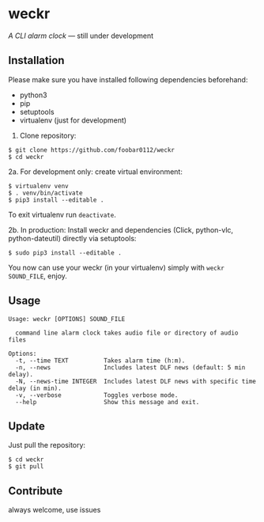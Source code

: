 # weckr
*A CLI alarm clock* — still under development


## Installation

Please make sure you have installed following dependencies beforehand:

- python3
- pip
- setuptools
- virtualenv (just for development)

1. Clone repository:
```
$ git clone https://github.com/foobar0112/weckr
$ cd weckr
```

2a. For development only: create virtual environment:
```
$ virtualenv venv
$ . venv/bin/activate
$ pip3 install --editable .
```
To exit virtualenv run `deactivate`.

2b. In production: Install weckr and dependencies (Click, python-vlc, python-dateutil) directly via setuptools:
```
$ sudo pip3 install --editable .
```

You now can use your weckr (in your virtualenv) simply with `weckr SOUND_FILE`, enjoy.


## Usage

```
Usage: weckr [OPTIONS] SOUND_FILE

  command line alarm clock takes audio file or directory of audio files

Options:
  -t, --time TEXT          Takes alarm time (h:m).
  -n, --news               Includes latest DLF news (default: 5 min delay).
  -N, --news-time INTEGER  Includes latest DLF news with specific time delay (in min).
  -v, --verbose            Toggles verbose mode.
  --help                   Show this message and exit.
```


## Update

Just pull the repository:
```
$ cd weckr
$ git pull
```


## Contribute

always welcome, use issues